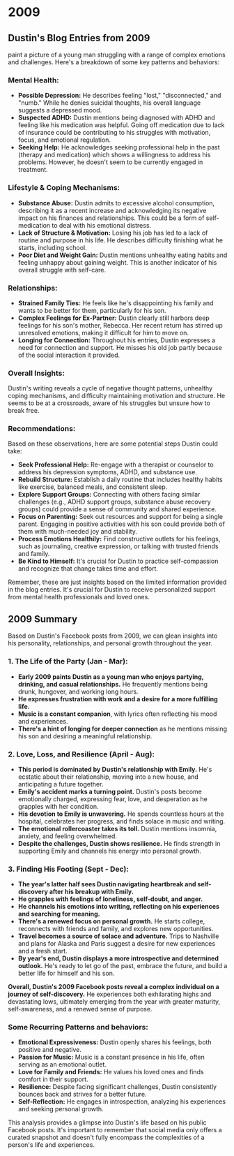 # 2009

## Dustin's Blog Entries from 2009

paint a picture of a young man struggling with a range of complex emotions and challenges. Here's a breakdown of some key patterns and behaviors:

### **Mental Health:**

- **Possible Depression:** He describes feeling "lost," "disconnected," and "numb." While he denies suicidal thoughts, his overall language suggests a depressed mood.
- **Suspected ADHD:** Dustin mentions being diagnosed with ADHD and feeling like his medication was helpful. Going off medication due to lack of insurance could be contributing to his struggles with motivation, focus, and emotional regulation.
- **Seeking Help:** He acknowledges seeking professional help in the past (therapy and medication) which shows a willingness to address his problems. However, he doesn't seem to be currently engaged in treatment.

### **Lifestyle & Coping Mechanisms:**

- **Substance Abuse:** Dustin admits to excessive alcohol consumption, describing it as a recent increase and acknowledging its negative impact on his finances and relationships. This could be a form of self-medication to deal with his emotional distress.
- **Lack of Structure & Motivation:** Losing his job has led to a lack of routine and purpose in his life. He describes difficulty finishing what he starts, including school.
- **Poor Diet and Weight Gain:** Dustin mentions unhealthy eating habits and feeling unhappy about gaining weight. This is another indicator of his overall struggle with self-care.

### **Relationships:**

- **Strained Family Ties:** He feels like he's disappointing his family and wants to be better for them, particularly for his son.
- **Complex Feelings for Ex-Partner:** Dustin clearly still harbors deep feelings for his son's mother, Rebecca. Her recent return has stirred up unresolved emotions, making it difficult for him to move on.
- **Longing for Connection:** Throughout his entries, Dustin expresses a need for connection and support. He misses his old job partly because of the social interaction it provided.

### **Overall Insights:**

Dustin's writing reveals a cycle of negative thought patterns, unhealthy coping mechanisms, and difficulty maintaining motivation and structure. He seems to be at a crossroads, aware of his struggles but unsure how to break free.

### **Recommendations:**

Based on these observations, here are some potential steps Dustin could take:

- **Seek Professional Help:** Re-engage with a therapist or counselor to address his depression symptoms, ADHD, and substance use.
- **Rebuild Structure:** Establish a daily routine that includes healthy habits like exercise, balanced meals, and consistent sleep.
- **Explore Support Groups:** Connecting with others facing similar challenges (e.g., ADHD support groups, substance abuse recovery groups) could provide a sense of community and shared experience.
- **Focus on Parenting:** Seek out resources and support for being a single parent. Engaging in positive activities with his son could provide both of them with much-needed joy and stability.
- **Process Emotions Healthily:** Find constructive outlets for his feelings, such as journaling, creative expression, or talking with trusted friends and family.
- **Be Kind to Himself:** It's crucial for Dustin to practice self-compassion and recognize that change takes time and effort.

Remember, these are just insights based on the limited information provided in the blog entries. It's crucial for Dustin to receive personalized support from mental health professionals and loved ones.

## 2009 Summary

Based on Dustin's Facebook posts from 2009, we can glean insights into his personality, relationships, and personal growth throughout the year.

### **1\. The Life of the Party (Jan - Mar):**

- **Early 2009 paints Dustin as a young man who enjoys partying, drinking, and casual relationships.** He frequently mentions being drunk, hungover, and working long hours.
- **He expresses frustration with work and a desire for a more fulfilling life.**
- **Music is a constant companion**, with lyrics often reflecting his mood and experiences.
- **There's a hint of longing for deeper connection** as he mentions missing his son and desiring a meaningful relationship.

### **2\. Love, Loss, and Resilience (April - Aug):**

- **This period is dominated by Dustin's relationship with Emily.** He's ecstatic about their relationship, moving into a new house, and anticipating a future together.
- **Emily's accident marks a turning point.** Dustin's posts become emotionally charged, expressing fear, love, and desperation as he grapples with her condition.
- **His devotion to Emily is unwavering.** He spends countless hours at the hospital, celebrates her progress, and finds solace in music and writing.
- **The emotional rollercoaster takes its toll.** Dustin mentions insomnia, anxiety, and feeling overwhelmed.
- **Despite the challenges, Dustin shows resilience.** He finds strength in supporting Emily and channels his energy into personal growth.

### **3\. Finding His Footing (Sept - Dec):**

- **The year's latter half sees Dustin navigating heartbreak and self-discovery after his breakup with Emily.**
- **He grapples with feelings of loneliness, self-doubt, and anger.**
- **He channels his emotions into writing, reflecting on his experiences and searching for meaning.**
- **There's a renewed focus on personal growth.** He starts college, reconnects with friends and family, and explores new opportunities.
- **Travel becomes a source of solace and adventure.** Trips to Nashville and plans for Alaska and Paris suggest a desire for new experiences and a fresh start.
- **By year's end, Dustin displays a more introspective and determined outlook.** He's ready to let go of the past, embrace the future, and build a better life for himself and his son.

**Overall, Dustin's 2009 Facebook posts reveal a complex individual on a journey of self-discovery.** He experiences both exhilarating highs and devastating lows, ultimately emerging from the year with greater maturity, self-awareness, and a renewed sense of purpose.

### **Some Recurring Patterns and behaviors:**

- **Emotional Expressiveness:** Dustin openly shares his feelings, both positive and negative.
- **Passion for Music:** Music is a constant presence in his life, often serving as an emotional outlet.
- **Love for Family and Friends:** He values his loved ones and finds comfort in their support.
- **Resilience:** Despite facing significant challenges, Dustin consistently bounces back and strives for a better future.
- **Self-Reflection:** He engages in introspection, analyzing his experiences and seeking personal growth.

This analysis provides a glimpse into Dustin's life based on his public Facebook posts. It's important to remember that social media only offers a curated snapshot and doesn't fully encompass the complexities of a person's life and experiences.